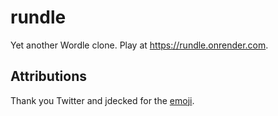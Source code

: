# rundle

Yet another Wordle clone. Play at https://rundle.onrender.com.

## Attributions

Thank you Twitter and jdecked for the [emoji](https://github.com/jdecked/twemoji).
